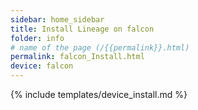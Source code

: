 ```yaml
---
sidebar: home_sidebar
title: Install Lineage on falcon
folder: info
# name of the page (/{{permalink}}.html)
permalink: falcon_Install.html
device: falcon
---
```

{% include templates/device_install.md %}
